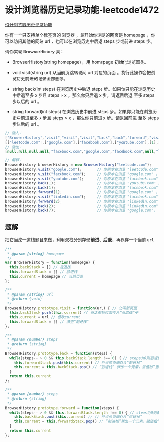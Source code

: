 # 设计浏览器历史记录功能-leetcode1472

<a href="https://leetcode.cn/problems/design-browser-history/" target="_blank">设计浏览器历史记录功能</a>

你有一个只支持单个标签页的 浏览器 ，最开始你浏览的网页是 homepage ，你可以访问其他的网站 url ，也可以在浏览历史中后退 steps 步或前进 steps 步。

请你实现 BrowserHistory 类：

- BrowserHistory(string homepage) ，用 homepage 初始化浏览器类。

- void visit(string url) 从当前页跳转访问 url 对应的页面  。执行此操作会把浏览历史前进的记录全部删除。
- string back(int steps) 在浏览历史中后退 steps 步。如果你只能在浏览历史中后退至多 x 步且 steps > x ，那么你只后退 x 步。请返回后退 至多 steps 步以后的 url 。
- string forward(int steps) 在浏览历史中前进 steps 步。如果你只能在浏览历史中前进至多 x 步且 steps > x ，那么你只前进 x 步。请返回前进 至多 steps步以后的 url 。

```js
// 输入：
["BrowserHistory","visit","visit","visit","back","back","forward","visit","forward","back","back"]
[["leetcode.com"],["google.com"],["facebook.com"],["youtube.com"],[1],[1],[1],["linkedin.com"],[2],[2],[7]]
// 输出：
[null,null,null,null,"facebook.com","google.com","facebook.com",null,"linkedin.com","google.com","leetcode.com"]

// 解释：
BrowserHistory browserHistory = new BrowserHistory("leetcode.com");
browserHistory.visit("google.com");       // 你原本在浏览 "leetcode.com" 。访问 "google.com"
browserHistory.visit("facebook.com");     // 你原本在浏览 "google.com" 。访问 "facebook.com"
browserHistory.visit("youtube.com");      // 你原本在浏览 "facebook.com" 。访问 "youtube.com"
browserHistory.back(1);                   // 你原本在浏览 "youtube.com" ，后退到 "facebook.com" 并返回 "facebook.com"
browserHistory.back(1);                   // 你原本在浏览 "facebook.com" ，后退到 "google.com" 并返回 "google.com"
browserHistory.forward(1);                // 你原本在浏览 "google.com" ，前进到 "facebook.com" 并返回 "facebook.com"
browserHistory.visit("linkedin.com");     // 你原本在浏览 "facebook.com" 。 访问 "linkedin.com"
browserHistory.forward(2);                // 你原本在浏览 "linkedin.com" ，你无法前进任何步数。
browserHistory.back(2);                   // 你原本在浏览 "linkedin.com" ，后退两步依次先到 "facebook.com" ，然后到 "google.com" ，并返回 "google.com"
browserHistory.back(7);                   // 你原本在浏览 "google.com"， 你只能后退一步到 "leetcode.com" ，并返回 "leetcode.com"
```



## 题解

把它当成一道栈题目来做，利用双栈分别存储**前进**、**后退**，再保存一个当前 `url`

```js
/**
 * @param {string} homepage
 */
var BrowserHistory = function(homepage) {
  this.backStack = [] // 后退栈
  this.forwardStack = [] // 前进栈
  this.current = homepage // 当前页面
};

/** 
 * @param {string} url
 * @return {void}
 */
BrowserHistory.prototype.visit = function(url) { // 访问新页面
  this.backStack.push(this.current) // 将之前的页面存入“后退栈”中
  this.current = url // 修改current
  this.forwardStack = [] // 清空“前进栈”
};

/** 
 * @param {number} steps
 * @return {string}
 */
BrowserHistory.prototype.back = function(steps) {
  while(steps-- > 0 && this.backStack.length !== 0) { // steps为0则后退操作完成，“后退栈”为空则无法再继续后退了
    this.forwardStack.push(this.current) // 将当前页面存入“前进栈”
    this.current = this.backStack.pop() // “后退栈” 弹出一个元素，赋值给“当前页面”
  }
  return this.current
};

/** 
 * @param {number} steps
 * @return {string}
 */
BrowserHistory.prototype.forward = function(steps) {
  while(steps-- > 0 && this.forwardStack.length !== 0) { // steps为0则前进操作完成，“前进栈”为空则无法再继续前进了
   	this.backStack.push(this.current) // // 将当前页面存入“后退栈”
    this.current = this.forwardStack.pop() // “前进栈”弹出一个元素，赋值给“当前页面”
  }
  return this.current
};
```









